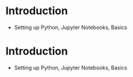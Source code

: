
# Introduction
 - Setting up Python, Jupyter Notebooks, Basics

# Introduction
 - Setting up Python, Jupyter Notebooks, Basics
 
 
